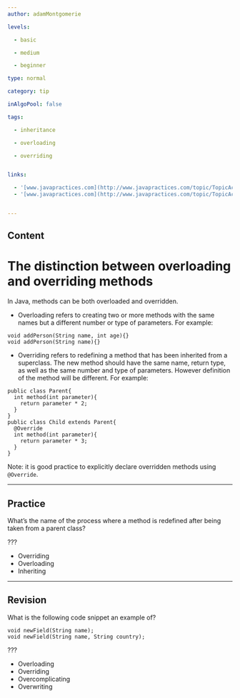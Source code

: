 ```yaml
---
author: adamMontgomerie

levels:

  - basic

  - medium

  - beginner

type: normal

category: tip

inAlgoPool: false

tags:

  - inheritance

  - overloading

  - overriding


links:

  - '[www.javapractices.com](http://www.javapractices.com/topic/TopicAction.do?Id=119){website}'
  - '[www.javapractices.com](http://www.javapractices.com/topic/TopicAction.do?Id=223){website}'


---
```

## Content
# The distinction between overloading and overriding methods

In Java, methods can be both overloaded and overridden.
- Overloading refers to creating two or more methods with the same names but a different number or type of parameters. For example:

```
void addPerson(String name, int age){}
void addPerson(String name){} 

```
- Overriding refers to redefining a method that has been inherited from a superclass. The new method should have the same name, return type, as well as the same number and type of parameters. However definition of the method will be different. For example:

```
public class Parent{
  int method(int parameter){
    return parameter * 2;
  }
}
public class Child extends Parent{
  @Override 
  int method(int parameter){
    return parameter * 3;
  }
}

```
Note: it is good practice to explicitly declare overridden methods using `@Override`.

---
## Practice

What’s the name of the process where a method is redefined after being taken from a parent class?

???


* Overriding
* Overloading
* Inheriting

---
## Revision

What is the following code snippet an example of?
```
void newField(String name);
void newField(String name, String country);
```
???

* Overloading
* Overriding
* Overcomplicating
* Overwriting

